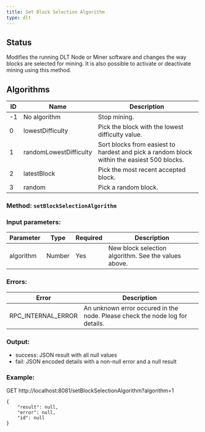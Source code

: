 ```yaml
---
title: Set Block Selection Algorithm
type: dlt
---
```

## Status
Modifies the running DLT Node or Miner software and changes the way blocks are selected for mining. It is also possible to activate or deactivate mining using this method.

## Algorithms

| ID  | Name | Description |
| --- | --- | --- |
| -1 | No algorithm | Stop mining. |
| 0 | lowestDifficulty | Pick the block with the lowest difficulty value. |
| 1 | randomLowestDifficulty | Sort blocks from easiest to hardest and pick a random block within the easiest 500 blocks. |
| 2 | latestBlock | Pick the most recent accepted block. |
| 3 | random | Pick a random block. |


### Method: `setBlockSelectionAlgorithm`
### Input parameters:

| Parameter | Type | Required | Description |
| --- | --- | --- | --- |
| algorithm | Number | Yes | New block selection algorithm. See the values above. |


### Errors:

| Error | Description |
| --- | --- |
| RPC_INTERNAL_ERROR | An unknown error occured in the node. Please check the node log for details. |

### Output:
- success: JSON result with all null values
- fail: JSON encoded details with a non-null error and a null result

### Example:
GET http://localhost:8081/setBlockSelectionAlgorithm?algorithm=1
```
{
	"result": null,
	"error": null,
	"id": null
}
```
